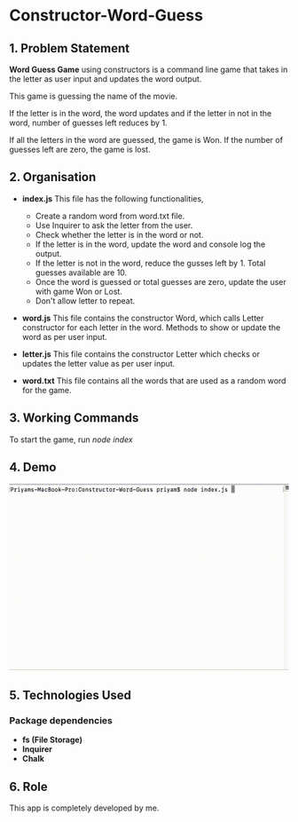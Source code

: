# Constructor-Word-Guess

## 1. Problem Statement

**Word Guess Game** using constructors is a command line game that takes in the letter as user input and updates the word output.

This game is guessing the name of the movie.

If the letter is in the word, the word updates and if the letter in not in the word, number of guesses left reduces by 1.

If all the letters in the word are guessed, the game is Won.
If the number of guesses left are zero, the game is lost.

## 2. Organisation

* **index.js** This file has the following functionalities,
  * Create a random word from word.txt file.
  * Use Inquirer to ask the letter from the user.
  * Check whether the letter is in the word or not.
  * If the letter is in the word, update the word and console log the output.
  * If the letter is not in the word, reduce the gusses left by 1. Total guesses available are 10.
  * Once the word is guessed or total guesses are zero, update the user with game Won or Lost.
  * Don't allow letter to repeat.

* **word.js** This file contains the constructor Word, which calls Letter constructor for each letter in the word. Methods to show or update the word as per user input.

* **letter.js** This file contains the constructor Letter which checks or updates the letter value as per user input.

* **word.txt** This file contains all the words that are used as a random word for the game.

## 3. Working Commands

To start the game, run *node index*

## 4. Demo

![CONSTRUCTOR-WORD-GUESS Demo](video/word-guess.gif)

## 5. Technologies Used

### Package dependencies

* **fs (File Storage)**
* **Inquirer**
* **Chalk**

## 6. Role

This app is completely developed by me.


